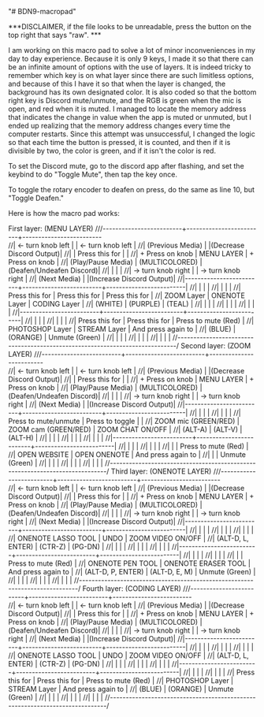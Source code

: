 "# BDN9-macropad" 

***DISCLAIMER, if the file looks to be unreadable, press the button on the top right that says "raw". ***

I am working on this macro pad to solve a lot of minor inconveniences in my day to day experience.
Because it is only 9 keys, I made it so that there can be an infinite amount of options with the use 
of layers. It is indeed tricky to remember which key is on what layer since there are such limitless 
options, and because of this I have it so that when the layer is changed, the background has its own 
designated color. It is also coded so that the bottom right key is Discord mute/unmute, and the RGB 
is green when the mic is open, and red when it is muted. I managed to locate the memory address that
indicates the change in value when the app is muted or unmuted, but I ended up realizing that the memory
address changes every time the computer restarts. Since this attempt was unsuccessful, I changed the
logic so that each time the button is pressed, it is counted, and then if it is divisible by two, the 
color is green, and if it isn't the color is red.

To set the Discord mute, go to the discord app after flashing, and set the keybind to do "Toggle Mute", 
then tap the key once.

To toggle the rotary encoder to deafen on press, do the same as line 10, but "Toggle Deafen."

Here is how the macro pad works:

First layer: (MENU LAYER)
///-------------------------+-------------------------+-------------------------\
//|  <- turn knob left      |                         |   <- turn knob left     |
//|    (Previous Media)     |                         |(Decrease Discord Output)|
//|                         |     Press this for      |                         |
//|    + Press on knob      |       MENU LAYER        |    + Press on knob      |
//|    (Play/Pause Media)   |     (MULTICOLORED)      |(Deafen/Undeafen Discord)|
//|                         |                         |                         |
//|  -> turn knob right     |                         |  -> turn knob right     |
//|      (Next Media)       |                         |(Increase Discord Output)|
//|-------------------------+-------------------------+-------------------------|
//|                         |                         |                         |
//|                         |                         |                         |
//|      Press this for     |     Press this for      |     Press this for      |
//|        ZOOM Layer       |      ONENOTE Layer      |      CODING Layer       |
//|         (WHITE)         |         (PURPLE)        |         (TEAL)          |
//|                         |                         |                         |
//|                         |                         |                         |
//|                         |                         |                         |
//|-------------------------+-------------------------+-------------------------|
//|                         |                         |                         |
//|                         |                         |                         |
//|     Press this for      |      Press this for     |   Press to mute (Red)   |
//|     PHOTOSHOP Layer     |       STREAM Layer      |    And press again to   |
//|          (BLUE)         |         (ORANGE)        |      Unmute (Green)     |
//|                         |                         |                         |
//|                         |                         |                         |
//|                         |                         |                         |
//\-----------------------------------------------------------------------------/
Second layer: (ZOOM LAYER)
///-------------------------+-------------------------+-------------------------\
//|  <- turn knob left      |                         |   <- turn knob left     |
//|    (Previous Media)     |                         |(Decrease Discord Output)|
//|                         |     Press this for      |                         |
//|    + Press on knob      |       MENU LAYER        |    + Press on knob      |
//|    (Play/Pause Media)   |     (MULTICOLORED)      |(Deafen/Undeafen Discord)|
//|                         |                         |                         |
//|  -> turn knob right     |                         |  -> turn knob right     |
//|      (Next Media)       |                         |(Increase Discord Output)|
//|-------------------------+-------------------------+-------------------------|
//|                         |                         |                         |
//|                         |                         |                         |
//|   Press to mute/unmute  |     Press to toggle     |                         |
//|   ZOOM mic (GREEN/RED)  |   ZOOM cam (GREEN/RED)  |     ZOOM CHAT ON/OFF    |
//|         (ALT-A)         |         (ALT-V)         |         (ALT-H)         |
//|                         |                         |                         |
//|                         |                         |                         |
//|                         |                         |                         |
//|-------------------------+-------------------------+-------------------------|
//|                         |                         |                         |
//|                         |                         |                         |
//|                         |                         |   Press to mute (Red)   |
//|       OPEN WEBSITE      |      OPEN ONENOTE       |    And press again to   |
//|                         |                         |      Unmute (Green)     |
//|                         |                         |                         |
//|                         |                         |                         |
//|                         |                         |                         |
//\-----------------------------------------------------------------------------/
Third layer: (ONENOTE LAYER)
///-------------------------+-------------------------+-------------------------\
//|  <- turn knob left      |                         |   <- turn knob left     |
//|    (Previous Media)     |                         |(Decrease Discord Output)|
//|                         |     Press this for      |                         |
//|    + Press on knob      |       MENU LAYER        |    + Press on knob      |
//|    (Play/Pause Media)   |     (MULTICOLORED)      |(Deafen/Undeafen Discord)|
//|                         |                         |                         |
//|  -> turn knob right     |                         |  -> turn knob right     |
//|      (Next Media)       |                         |(Increase Discord Output)|
//|-------------------------+-------------------------+-------------------------|
//|                         |                         |                         |
//|                         |                         |                         |
//|                         |                         |                         |
//|    ONENOTE LASSO TOOL   |          UNDO           |    ZOOM VIDEO ON/OFF    |
//|     (ALT-D, L, ENTER)   |         (CTR-Z)         |         (PG-DN)         |
//|                         |                         |                         |
//|                         |                         |                         |
//|                         |                         |                         |
//|-------------------------+-------------------------+-------------------------|
//|                         |                         |                         |
//|                         |                         |                         |
//|                         |                         |   Press to mute (Red)   |
//|    ONENOTE PEN TOOL     |   ONENOTE ERASER TOOL   |    And press again to   |
//|    (ALT-D, P, ENTER)    |      (ALT-D, E, M)      |      Unmute (Green)     |
//|                         |                         |                         |
//|                         |                         |                         |
//|                         |                         |                         |
//\-----------------------------------------------------------------------------/
Fourth layer: (CODING LAYER)
///-------------------------+-------------------------+-------------------------\
//|  <- turn knob left      |                         |   <- turn knob left     |
//|    (Previous Media)     |                         |(Decrease Discord Output)|
//|                         |     Press this for      |                         |
//|    + Press on knob      |       MENU LAYER        |    + Press on knob      |
//|    (Play/Pause Media)   |     (MULTICOLORED)      |(Deafen/Undeafen Discord)|
//|                         |                         |                         |
//|  -> turn knob right     |                         |  -> turn knob right     |
//|      (Next Media)       |                         |(Increase Discord Output)|
//|-------------------------+-------------------------+-------------------------|
//|                         |                         |                         |
//|                         |                         |                         |
//|                         |                         |                         |
//|    ONENOTE LASSO TOOL   |          UNDO           |    ZOOM VIDEO ON/OFF    |
//|     (ALT-D, L, ENTER)   |         (CTR-Z)         |         (PG-DN)         |
//|                         |                         |                         |
//|                         |                         |                         |
//|                         |                         |                         |
//|-------------------------+-------------------------+-------------------------|
//|                         |                         |                         |
//|                         |                         |                         |
//|     Press this for      |      Press this for     |   Press to mute (Red)   |
//|     PHOTOSHOP Layer     |       STREAM Layer      |    And press again to   |
//|          (BLUE)         |         (ORANGE)        |      Unmute (Green)     |
//|                         |                         |                         |
//|                         |                         |                         |
//|                         |                         |                         |
//\-----------------------------------------------------------------------------/
